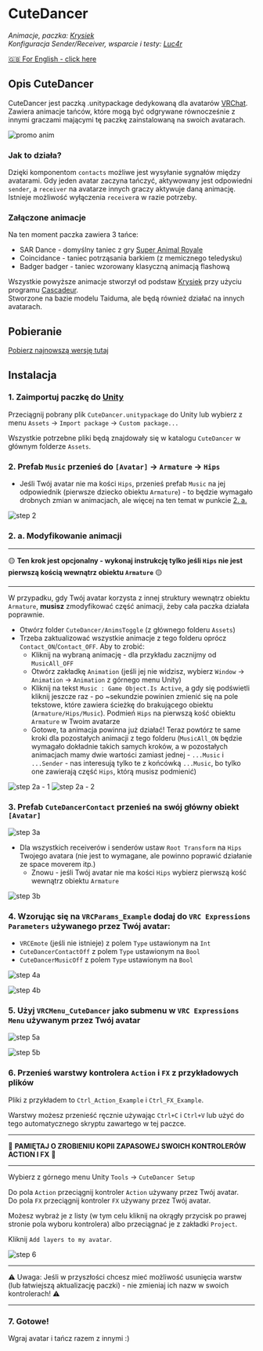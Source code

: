 # **CuteDancer**

_Animacje, paczka: [Krysiek](https://github.com/Krysiek)  
Konfiguracja Sender/Receiver, wsparcie i testy: [Luc4r](https://github.com/Luc4r)_

[🇬🇧 For English - click here](/README.md)

## Opis CuteDancer

CuteDancer jest paczką .unitypackage dedykowaną dla avatarów [VRChat](https://hello.vrchat.com/). Zawiera animacje tańców, które mogą być odgrywane równocześnie z innymi graczami mającymi tę paczkę zainstalowaną na swoich avatarach.

![promo anim](/docs/images/cutedancer.gif)

### Jak to działa?

Dzięki komponentom `contacts` możliwe jest wysyłanie sygnałów między avatarami. Gdy jeden avatar zaczyna tańczyć, aktywowany jest odpowiedni `sender`, a `receiver` na avatarze innych graczy aktywuje daną animację. Istnieje możliwość wyłączenia `receiver`a w razie potrzeby.

### Załączone animacje

Na ten moment paczka zawiera 3 tańce:
- SAR Dance - domyślny taniec z gry [Super Animal Royale](https://animalroyale.com/)
- Coincidance - taniec potrząsania barkiem (z memicznego teledysku)
- Badger badger - taniec wzorowany klasyczną animacją flashową

Wszystkie powyższe animacje stworzył od podstaw [Krysiek](https://github.com/Krysiek) przy użyciu programu [Cascadeur](https://cascadeur.com/).  
Stworzone na bazie modelu Taiduma, ale będą również działać na innych avatarach.

## Pobieranie

[Pobierz najnowszą wersję tutaj](https://github.com/Krysiek/CuteDancer/releases)

## Instalacja

### 1. Zaimportuj paczkę do [Unity](https://unity.com/)

Przeciągnij pobrany plik `CuteDancer.unitypackage` do Unity lub wybierz z menu `Assets` -> `Import package` -> `Custom package...`

Wszystkie potrzebne pliki będą znajdowały się w katalogu `CuteDancer` w głównym folderze `Assets`.

### 2. Prefab `Music` przenieś do `[Avatar]` -> `Armature` -> `Hips`
- Jeśli Twój avatar nie ma kości `Hips`, przenieś prefab `Music` na jej odpowiednik (pierwsze dziecko obiektu `Armature`) - to będzie wymagało drobnych zmian w animacjach, ale więcej na ten temat w punkcie  [2. a.](#2-a-modyfikowanie-animacji)

![step 2](/docs/images/step2.png)

### 2. a. Modyfikowanie animacji

_________________

🟡 **Ten krok jest opcjonalny - wykonaj instrukcję tylko jeśli `Hips` nie jest pierwszą kością wewnątrz obiektu `Armature`** 🟡

_________________

W przypadku, gdy Twój avatar korzysta z innej struktury wewnątrz obiektu `Armature`, **musisz** zmodyfikować część animacji, żeby cała paczka działała poprawnie.
- Otwórz folder `CuteDancer/AnimsToggle` (z głównego folderu `Assets`)
- Trzeba zaktualizować wszystkie animacje z tego folderu oprócz `Contact_ON`/`Contact_OFF`. Aby to zrobić:
    - Kliknij na wybraną animację - dla przykładu zacznijmy od `MusicAll_OFF`
    - Otwórz zakładkę `Animation` (jeśli jej nie widzisz, wybierz `Window` -> `Animation` -> `Animation` z górnego menu Unity)
    - Kliknij na tekst `Music : Game Object.Is Active`, a gdy się podświetli kliknij jeszcze raz - po ~sekundzie powinien zmienić się na pole tekstowe, które zawiera ścieżkę do brakującego obiektu (`Armature/Hips/Music`). Podmień `Hips` na pierwszą kość obiektu `Armature` w Twoim avatarze
    - Gotowe, ta animacja powinna już działać! Teraz powtórz te same kroki dla pozostałych animacji z tego folderu (`MusicAll_ON` będzie wymagało dokładnie takich samych kroków, a w pozostałych animacjach mamy dwie wartości zamiast jednej - `...Music` i `...Sender` - nas interesują tylko te z końcówką `...Music`, bo tylko one zawierają część `Hips`, którą musisz podmienić) 

![step 2a - 1](/docs/images/step2a1.png)
![step 2a - 2](/docs/images/step2a2.png)

### 3. Prefab `CuteDancerContact` przenieś na swój główny obiekt `[Avatar]`

![step 3a](/docs/images/step3a.png)

- Dla wszystkich receiverów i senderów ustaw `Root Transform` na `Hips` Twojego avatara (nie jest to wymagane, ale powinno poprawić działanie ze space moverem itp.)
    - Znowu - jeśli Twój avatar nie ma kości `Hips` wybierz pierwszą kość wewnątrz obiektu `Armature`

![step 3b](/docs/images/step3b.png)

### 4. Wzorując się na `VRCParams_Example` dodaj do `VRC Expressions Parameters` używanego przez Twój avatar:

- `VRCEmote` (jeśli nie istnieje) z polem `Type` ustawionym na `Int`
- `CuteDancerContactOff` z polem `Type` ustawionym na `Bool`
- `CuteDancerMusicOff` z polem `Type` ustawionym na `Bool`

![step 4a](/docs/images/step4a.png)

![step 4b](/docs/images/step4b.png)

### 5. Użyj `VRCMenu_CuteDancer` jako submenu w `VRC Expressions Menu` używanym przez Twój avatar

![step 5a](/docs/images/step5a.png)

![step 5b](/docs/images/step5b.png)

### 6. Przenieś warstwy kontrolera `Action` i `FX` z przykładowych plików

Pliki z przykładem to `Ctrl_Action_Example` i `Ctrl_FX_Example`.

Warstwy możesz przenieść ręcznie używając `Ctrl+C` i `Ctrl+V` lub użyć do tego automatycznego skryptu zawartego w tej paczce.

_________________

🛑 **PAMIĘTAJ O ZROBIENIU KOPII ZAPASOWEJ SWOICH KONTROLERÓW ACTION I FX** 🛑

_________________

Wybierz z górnego menu Unity `Tools` -> `CuteDancer Setup`

Do pola `Action` przeciągnij kontroler `Action` używany przez Twój avatar.   
Do pola `FX` przeciągnij kontroler `FX` używany przez Twój avatar.

Możesz wybraż je z listy (w tym celu kliknij na okrągły przycisk po prawej stronie pola wyboru kontrolera) albo przeciągnać je z zakładki `Project`.

Kliknij `Add layers to my avatar`.

![step 6](/docs/images/step6.png)

_________________

⚠️ Uwaga: Jeśli w przyszłości chcesz mieć możliwość usunięcia warstw (lub łatwiejszą aktualizację paczki) - nie zmieniaj ich nazw w swoich kontrolerach! ⚠️

_________________

### 7. Gotowe!

Wgraj avatar i tańcz razem z innymi :)
